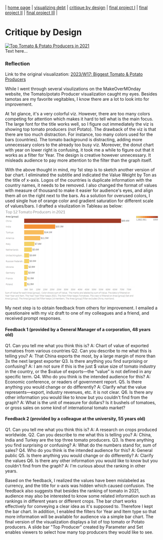 | [home page](https://lihongzhang2023.github.io/portfolio/) | [visualizing debt](visualizing-government-debt) | [critique by design](critique-by-design) | [final project I](final-project-part-one) | [final project II](final-project-part-two) | [final project III](final-project-part-three) |

# Critique by Design
<div class='tableauPlaceholder' id='viz1699835584215' style='position: relative'><noscript><a href='#'><img alt='Top  Tomato &amp; Potato  Producers in 2021 ' src='https:&#47;&#47;public.tableau.com&#47;static&#47;images&#47;To&#47;TopTomatoPotatoProducersin2021&#47;TopProducer&#47;1_rss.png' style='border: none' /></a></noscript><object class='tableauViz'  style='display:none;'><param name='host_url' value='https%3A%2F%2Fpublic.tableau.com%2F' /> <param name='embed_code_version' value='3' /> <param name='site_root' value='' /><param name='name' value='TopTomatoPotatoProducersin2021&#47;TopProducer' /><param name='tabs' value='no' /><param name='toolbar' value='yes' /><param name='static_image' value='https:&#47;&#47;public.tableau.com&#47;static&#47;images&#47;To&#47;TopTomatoPotatoProducersin2021&#47;TopProducer&#47;1.png' /> <param name='animate_transition' value='yes' /><param name='display_static_image' value='yes' /><param name='display_spinner' value='yes' /><param name='display_overlay' value='yes' /><param name='display_count' value='yes' /><param name='language' value='en-US' /><param name='filter' value='publish=yes' /></object></div>                
<script type='text/javascript'>                    
  var divElement = document.getElementById('viz1699835584215');                    
  var vizElement = divElement.getElementsByTagName('object')[0];                    
  vizElement.style.width='100%';vizElement.style.height=(divElement.offsetWidth*0.75)+'px';                    
  var scriptElement = document.createElement('script');                    
  scriptElement.src = 'https://public.tableau.com/javascripts/api/viz_v1.js';                    
  vizElement.parentNode.insertBefore(scriptElement, vizElement);                
</script>Text here...    

### Reflection    
Link to the original visualization:  [2023/W17: Biggest Tomato & Potato Producers](https://data.world/makeovermonday/2023w17) 
   
While I went through several visulizations on the MakeOverMOnday website, the Tomato/potato Producer visualization caught my eyes. Besides tamotas are my favorite vegitables, I know there are a lot to look into for improvement.

At 1st glance, it's a very colorful viz. However, there are too many colors competing for attention which makes it hard to tell what is the main focus. The large font for the title works well, so I figure out immediately the viz is showing top tomato producers (not Potato). The drawback of the viz is that there are too much distraction. For instance, too many colors used for the bars (countries). The tomato background is distracting, adding more unnecessary colors to the already too busy viz. Moreover, the donut chart with year on lower right is confusing, it took me a while to figure out that it works as a filter for Year. The design is creative however unnecessary. It misleads audience to pay more attention to the filter than the graph itself. 

With the above thought in mind, my 1st step is to sketch another version of bar chart. I eliminated the subtitle and indicated the Value Weight by Ton as the title of x-axis. Logos of the countries is duplicate information with the country names, it needs to be removed. I also changed the format of values with measure of thousand to make it easier for audience's eyes, and align them all on the right next to the bars. As a solution for overused colors, I used single hue of orange color and gradient saturation for different scale of values/bars. I drafted a visulization in Tableau as below:  
![Image](image001.png)

My next step is to obtain feedback from others for improvement. I emailed a questionaire with my viz draft to one of my colleagues and a friend, and received prompt responses.  

#### Feedback 1 (provided by a General Manager of a corporation, 48 years old)   
Q1. Can you tell me what you think this is?
A:  Chart of value of exported tomatoes from various countries
Q2. Can you describe to me what this is telling you?
A: That China exports the most, by a large margin of more than 3x the next largest exporter
Q3. Is there anything you find surprising or confusing?
A: I am not sure if this is the just $ value size of tomato industry in the country, or the $value of exports—the “value” is not defined in any specific term.
Q4. Who do you think is the intended audience for this?
A: Economic conference, or readers of government report.
Q5. Is there anything you would change or do differently?
A:  Clarify what the value represents—export, industry revenues, etc. it is not clear.
Q6. Is there any other information you would like to know but you couldn't find from the graph?
A: What is the unit of measure for dollars?  Is it bushels of tomatoes, or gross sales on some kind of international tomato market?   

#### Feedback 2 (provided by a colleague at the university, 55 years old)   
Q1. Can you tell me what you think this is?
A:  A research on crops produced worldwide.
Q2. Can you describe to me what this is telling you?
A: China, India and Turkey are the top three tomato producers.
Q3. Is there anything you find surprising or confusing?
A: What do the numbers stand for, sum of sales?
Q4. Who do you think is the intended audience for this?
A: General public
Q5. Is there anything you would change or do differently?
A:  Clarify the values
Q6. Is there any other information you would like to know but you couldn't find from the graph?
A: I'm curious about the ranking in other years.

Based on the feedback, I realized the values have been mislabeled as currency, and the title for x-axis was hidden which caused confusion. The feedback also suggests that besides the ranking of tomato in 2021, audience may also be interested to know some related information such as rankings in different years or different crops. The bar chart works effectively for conveying a clear idea as it's supposed to. Therefore I kept the bar chart. In addition, I enabled the filters for Year and Item type so that more information will be available for audience via a simple bar chart. The final version of the visualization displays a list of top tomato or Potato producers. A slide bar "Top Producer" created by Parameter and Set enables viewers to select how many top producers they would like to see.
